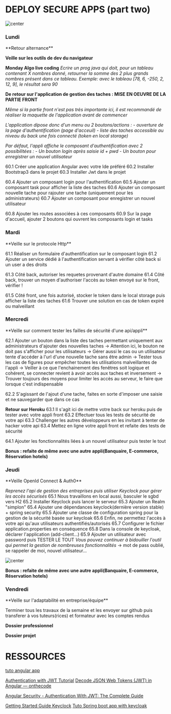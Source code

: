 DEPLOY SECURE APPS (part two)
===

![center](/home/elbabili/Boostnote/notes/fb.png)

<h3>Lundi</h3>
**Retour alternance**

**Veille sur les outils de dev du navigateur**

**Monday Algo live coding**
*Ecrire un prog java qui doit, pour un tableau contenant X nombres donné, retourner la somme des 2 plus grands nombres présent dans ce tableau.
Exemple: avec le tableau [78, 6, -250, 2, 12, 9], le résultat sera 90*

**De retour sur l'application de gestion des taches : MISE EN OEUVRE DE LA PARTIE FRONT**

*Même si la partie front n'est pas très importante ici, il est recommandé de réaliser la maquette de l'application avant de commencer*

*L'application dipose donc d'un menu ou 2 boutons/actions :*
*- ouverture de la page d'authentification (page d'acceuil)*
*- liste des taches accessible au niveau du back une fois connecté (token en local storage)*

*Par défaut, l'appli affiche le composant d'authentification avec 2 possibilitées :*
*- Un bouton login après saisie id + pwd*
*- Un bouton pour enregistrer un nouvel utilisateur*

60.1 Créer une application Angular avec votre Ide préféré
60.2 Installer Bootstrap3 dans le projet
60.3 Installer Jwt dans le projet

60.4 Ajouter un composant login pour l'authentification
60.5 Ajouter un composant task pour afficher la liste des taches
60.6 Ajouter un composant nouvelle tache pour rajouter une tache (uniquement pour les administrateurs)
60.7 Ajouter un composant pour enregistrer un nouvel utilisateur

60.8 Ajouter les routes associées à ces composants
60.9 Sur la page d'accueil, ajouter 2 boutons qui ouvrent les composants login et tasks

<h3>Mardi</h3>
**Veille sur le protocole Http**

61.1 Réaliser un formulaire d'authentification sur le composant login
61.2 Ajouter un service dédié à l'authentification servant à vérifier côté back si un user a des droits

61.3 Côté back, autoriser les requetes provenant d'autre domaine
61.4 Côté back, trouver un moyen d'authoriser l'accès au token envoyé sur le front, vérifier !

61.5 Côté front, une fois autorisé, stocker le token dans le local storage puis afficher la liste des taches
61.6 Trouver une solution en cas de token expiré ou malveillant

<h3>Mercredi</h3>
**Veille sur comment tester les failles de sécurité d'une api/appli**

62.1 Ajouter un bouton dans la liste des taches permettant uniquement aux administrateurs d'ajouter des nouvelles taches 
-> Attention ici, le bouton ne doit pas s'afficher pour les utilisateurs
-> Gérer aussi le cas ou un utilisateur tente d'accéder à l'url d'une nouvelle tache sans être admin
-> Tester tous les cas de figures pour empêcher toutes les utilisations malveillantes de l'appli
-> Veiller à ce que l'enchainement des fenêtres soit logique et cohérent, se connecter revient à avoir accès aux taches et inversement
-> Trouver toujours des moyens pour limiter les accès au serveur, le faire que lorsque c'est indispensable

62.2 S'agissant de l'ajout d'une tache, faites en sorte d'imposer une saisie et ne sauvegarder que dans ce cas

**Retour sur Heroku**
63.1 Il s'agit ici de mettre votre back sur heroku puis de tester avec votre appli front
63.2 Effectuer tous les tests de sécurité de votre api
63.3 Challenger les autres développeurs en les invitant à tenter de hacker votre api
63.4 Mettez en ligne votre appli front et refaite des tests de sécurité

64.1 Ajouter les fonctionnalités liées à un nouvel utilisateur puis tester le tout

**Bonus : refaite de même avec une autre appli(Banquaire, E-commerce, Réservation hotels)**

<h3>Jeudi</h3>
**Veille OpenId Connect & Auth0**

*Reprenez l'api de gestion des entreprises puis utiliser Keyclock pour gérer les accès sécurisés*
65.1 Nous travaillons en local aussi, basculer le sgbd vers H2
65.2 Installer Keyclock puis lancer le serveur
65.3 Ajouter un Realm "simplon"
65.4 Ajouter une dépendances keyclock(dernière version stable) + spring security
65.5 Ajouter une classe de configuration spring pour la gestion de la sécurité basée sur keycloak
65.6 Enfin, ne permettez l'accès à votre api qu'aux utilisateurs authentifiés/autorisés
65.7 Configurer le fichier application.properties en conséquence
65.8 Dans la console de keycloak, déclarer l'application (add-client...)
65.9 Ajouter un utilisateur avec password puis TESTER LE TOUT
*Vous pouvez continuer à bidouiller l'outil qui permet la gestion de nombreuses fonctionnalités*
-> mot de pass oublié, se rappeler de moi, nouvel utilisateur...

![center](/home/elbabili/Boostnote/notes/keycloak.png)

**Bonus : refaite de même avec une autre appli(Banquaire, E-commerce, Réservation hotels)**

<h3>Vendredi</h3>
**Veille sur l'adaptabilité en entreprise/équipe**

Terminer tous les travaux de la semaine et les envoyer sur github puis transferer à vos tuteurs(rices) et formateur avec les comptes rendus

**Dossier professionnel**

**Dossier projet**


RESSOURCES
===

[tuto angular app](https://www.youtube.com/watch?v=nx9gREsP4j8)

[Authentication with JWT Tutorial](https://www.techiediaries.com/angular-jwt/)
[Decode JSON Web Tokens (JWT) in Angular — onthecode](https://onthecode.co.uk/decode-json-web-tokens-jwt-angular/)

[Angular Security - Authentication With JWT: The Complete Guide](https://blog.angular-university.io/angular-jwt-authentication/)

[Getting Started Guide Keyclock](https://www.keycloak.org/docs/latest/getting_started/index.html)
[Tuto Spring boot app with keycloak](https://www.youtube.com/watch?v=0cziL__0-K8)
